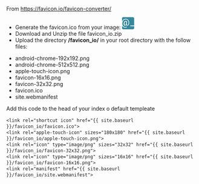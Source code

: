 From https://favicon.io/favicon-converter/

- Generate the favicon.ico from your image: ![Image from PNG to .ico](/favicon_io/favicon-32x32.png)
- Download and Unzip the file favicon_io.zip
- Upload the directory **/favicon_io/** in your root directory with the follow files:

* android-chrome-192x192.png
* android-chrome-512x512.png
* apple-touch-icon.png
* favicon-16x16.png
* favicon-32x32.png
* favicon.ico
* site.webmanifest

Add this code to the head of your index o default templeate

```
<link rel="shortcut icon" href="{{ site.baseurl }}/favicon_io/favicon.ico">
<link rel="apple-touch-icon" sizes="180x180" href="{{ site.baseurl }}/favicon_io/apple-touch-icon.png">
<link rel="icon" type="image/png" sizes="32x32" href="{{ site.baseurl }}/favicon_io/favicon-32x32.png">
<link rel="icon" type="image/png" sizes="16x16" href="{{ site.baseurl }}/favicon_io/favicon-16x16.png">
<link rel="manifest" href="{{ site.baseurl }}/favicon_io/site.webmanifest">
```


